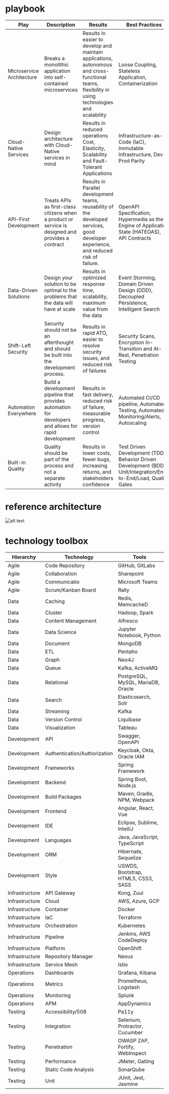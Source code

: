 # playbook

Play |	Description |	Results |	Best Practices
--- | --- | --- | ---
Microservice Architecture | Breaks a monolithic application into self-contained microservices |	Results in easier to develop and maintain applications, autonomous and cross-functional teams, flexibility in using technologies and scalability| Loose Coupling, Stateless Application, Containerization
Cloud-Native Services | Design architecture with Cloud-Native services in mind | Results in reduced operations Cost, Elasticity, Scalability and Fault-Tolerant Applications| Infrastructure-as-Code (IaC), Immutable Infrastructure, Dev-Prod Parity
API-First Development | Treats APIs as first-class citizens when a product or service is designed and provides a contract |	Results in Parallel development teams, reusability of the developed services, good developer experience, and reduced risk of failure. |	OpenAPI Specification, Hypermedia as the Engine of Application State (HATEOAS), API Contracts
Data-Driven Solutions | Design your solution to be optimal to the problems that the data will have at scale	| Results in optimized response time, scalability, maximum value from the data | Event Storming, Domain Driven Design (DDD), Decoupled Persistence, Intelligent Search
Shift-Left Security | Security should not be an afterthought and should be built into the development process. | Results in rapid ATO, easier to resolve security issues, and reduced risk of failures | Security Scans, Encryption In-Transition and At-Rest, Penetration Testing
Automation Everywhere | Build a development pipeline that provides automation for developers and allows for rapid development	| Results in fast delivery, reduced risk of failure, measurable progress, version control	| Automated CI/CD pipeline, Automated Testing, Automated Monitoring/Alerts, Autoscaling
Built-in Quality | Quality should be part of the process and not a separate activity |	Results in lower costs, fewer bugs, increasing returns, and stakeholders confidence	| Test Driven Development (TDD), Behavior Driven Development (BDD), Unit/Integration/End-to-End/Load, Quality Gates | Human-Centered Design	Provide an approach that makes for a better user experience, including making information accessible to all constituents | Results in customer-driven solutions, maximum accessibility, good user experience	| Best practices include 508 compliance, United States web design system, code scaffolding, complete documentation

# reference architecture

![alt text](https://github.com/USPTO/playbook/blob/master/refarch.png "Reference Architecture")

# technology toolbox

Hierarchy |	Technology | Tools
--- | --- | ---
Agile |	Code Repository |	GitHub, GitLabs
Agile |	Collaboration |	Sharepoint
Agile |	Communicatio |	Microsoft Teams
Agile |	Scrum/Kanban Board |	Rally
Data |	Caching |	Redis, MemcacheD
Data |	Cluster |	Hadoop, Spark
Data |	Content Management |	Alfresco
Data |	Data Science |	Jupyter Notebook, Python
Data |	Document |	MongoDB
Data |	ETL |	Pentaho
Data |	Graph |	Neo4J
Data |	Queue | Kafka, ActiveMQ
Data |	Relational |	PostgreSQL, MySQL, MariaDB, Oracle
Data |	Search |	Elasticsearch, Solr
Data |	Streaming |	Kafka
Data |	Version Control |	Liquibase
Data |	Visualization |	Tableau
Development |	API |	Swagger, OpenAPI
Development |	Authentication/Authorization |	Keycloak, Okta, Oracle IAM
Development |	Frameworks |	Spring Framework
Development |	Backend |	Spring Boot, Node.js
Development |	Build Packages |	Maven, Gradle, NPM, Webpack
Development |	Frontend |	Angular, React, Vue
Development |	IDE |	Eclipse, Sublime, IntelliJ
Development |	Languages |	Java, JavaScript, TypeScript
Development |	ORM | 	Hibernate, Sequelize
Development |	Style |	USWDS, Bootstrap, HTML5, CSS3, SASS
Infrastructure |	API Gateway |	Kong, Zuul
Infrastructure |	Cloud |	AWS, Azure, GCP
Infrastructure |	Container |	Docker
Infrastructure |	IaC |	Terraform
Infrastructure |	Orchestration |	Kubernetes
Infrastructure |	Pipeline |	Jenkins, AWS CodeDeploy
Infrastructure |	Platform |	OpenShift
Infrastructure |	Repository Manager |	Nexus
Infrastructure |	Service Mesh |	Istio
Operations |	Dashboards |	Grafana, Kibana
Operations |	Metrics |	Prometheus, Logstash
Operations |	Monitoring |	Splunk
Operations |	APM |	AppDynamics
Testing |	Accessibility/508 |	Pa11y
Testing |	Integration |	Selenium, Protractor, Cucumber
Testing |	Penetration |	OWASP ZAP, Fortify, WebInspect
Testing |	Performance |	JMeter, Gatling
Testing |	Static Code Analysis |	SonarQube
Testing |	Unit |	JUnit, Jest, Jasmine
